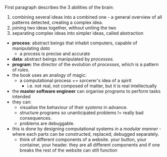 First paragraph describes the 3 abilities of the brain:
1. combining several ideas into a combined one - a general overview of all patterns detected, creating a complex idea.
2. joining two ideas together, without uniting the two
3. separating complex ideas into simpler ideas, called abstraction

- **process**: abstract beings that inhabit computers, capable of manipulating *data*
	- a process is precise and accurate
- **data**: abstract beings manipulated by *processes*.
- **program**: the director of the evolution of *processes*, which is a pattern of *rules*.
- the book uses an analogy of magic:
	- a computational process == sorcerer's idea of a spirit
		- i.e. not real, not composed of matter, but it is real intellectually
- the **master software engineer** can organise programs to perform tasks intended
- they can:
	- visualise the behaviour of their *systems* in advance.
	- structure programs so unanticipated problems != really bad consequences.
	- problems are debuggable.
- this is done by designing computational systems in a *modular manner* - where each parts can be constructed, replaced, debugged separately.
	- think of different components of a website. your button, your container, your header. they are all different components and if one breaks the rest of the website can still function